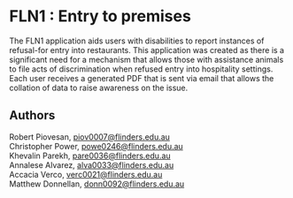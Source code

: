 # FLN1 : Entry to premises 

The FLN1 application aids users with disabilities to report instances of refusal-for entry into restaurants. This application was created as there is a significant need for a mechanism that allows those with assistance animals to file acts of discrimination when refused entry into hospitality settings. Each user receives a generated PDF that is sent via email that allows the collation of data to raise awareness on the issue.

## Authors

Robert Piovesan, piov0007@flinders.edu.au<br/>
Christopher Power, powe0246@flinders.edu.au<br/>
Khevalin Parekh, pare0036@flinders.edu.au<br/>
Annalese Alvarez, alva0033@flinders.edu.au<br/>
Accacia Verco, verc0021@flinders.edu.au<br/>
Matthew Donnellan, donn0092@flinders.edu.au<br/>
